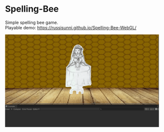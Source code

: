 # Spelling-Bee
Simple spelling bee game.  
Playable demo: https://russisunni.github.io/Spelling-Bee-WebGL/  
  
![alt text](https://github.com/RussiSunni/Spelling-Bee/blob/main/Screenshots/Spelling%20Bee.gif "Screenshot gif")

